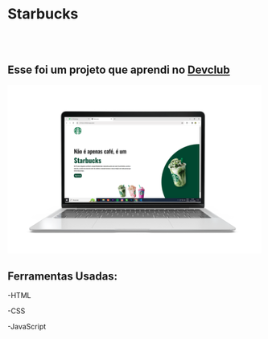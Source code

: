<h1>Starbucks</h1>
<br>
<br>
<h2>Esse foi um projeto que aprendi no <a href="https://rodolfomori.com.br/devclub">Devclub</a></h2>
<img src="https://github.com/wesllenrian/Starbucks-Git/blob/master/img/4075244_1463.png?raw=true">
<h2>Ferramentas Usadas:</h2>
<p> -HTML</p>
<p> -CSS</p>
<p> -JavaScript</p>
